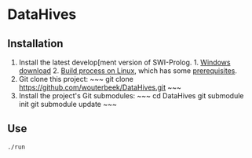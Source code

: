 # DataHives

## Installation

  1. Install the latest develop[ment version of SWI-Prolog.
    1. [Windows download](http://www.swi-prolog.org/download/daily/bin/)
    2. [Build process on Linux](http://www.swi-prolog.org/git.html),
       which has some
       [prerequisites](http://www.swi-prolog.org/build/LinuxDistro.html).
  2. Git clone this project:
    ~~~
    git clone https://github.com/wouterbeek/DataHives.git
    ~~~
  3. Install the project's Git submodules:
    ~~~
    cd DataHives
    git submodule init
    git submodule update
    ~~~

## Use

~~~
./run
~~~

